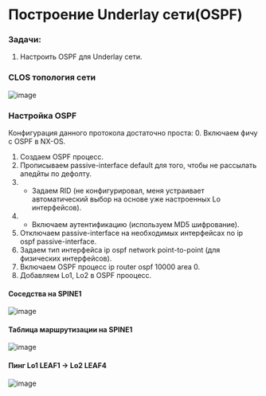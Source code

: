 # Построение Underlay сети(OSPF)

### Задачи:
1. Настроить OSPF для Underlay сети.

### CLOS топология сети

![image](https://github.com/user-attachments/assets/527fdec8-41f8-44a2-b93a-4a6c6481522d)


### Настройка OSPF

Конфигурация данного протокола достаточно проста:
0. Включаем фичу с OSPF в NX-OS.
1. Создаем OSPF процесс.
2. Прописываем passive-interface default для того, чтобы не рассылать апедйты по дефолту.
3. * Задаем RID (не конфигурировал, меня устраивает автоматический выбор на основе уже настроенных Lo интерфейсов).
4. * Включаем аутентификацию (используем MD5 шифрование).
5. Отключаем passive-interface на необходимых интерфейсах no ip ospf passive-interface.
6. Задаем тип интерфейса ip ospf network point-to-point (для физических интерфейсов).
7. Включаем OSPF процесс ip router ospf 10000 area 0.
8. Добавляем Lo1, Lo2 в OSPF прооцесс.

#### Соседства на SPINE1

![image](https://github.com/user-attachments/assets/2ad21419-f4ea-4df5-b15f-311b5489ed71)

#### Таблица маршрутизации на SPINE1

![image](https://github.com/user-attachments/assets/f4e08675-5210-4ff4-b7ed-44f657ea0300)


#### Пинг Lo1 LEAF1 -> Lo2 LEAF4

![image](https://github.com/user-attachments/assets/687e1198-e94c-4bca-97f2-1d4183100ac3)
